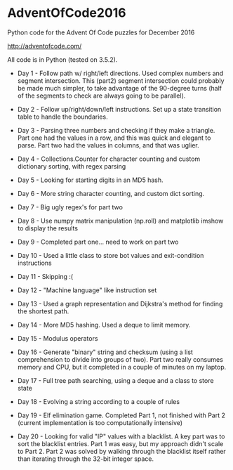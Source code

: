 # AdventOfCode2016
Python code for the Advent Of Code puzzles for December 2016


http://adventofcode.com/

All code is in Python (tested on 3.5.2).


* Day 1 - Follow path w/ right/left directions.  Used complex numbers and segment intersection.
    This (part2) segment intersection could probably be made much simpler, to take advantage
    of the 90-degree turns (half of the segments to check are always going to be parallel).

* Day 2 - Follow up/right/down/left instructions.  Set up a state transition table to handle
    the boundaries.

* Day 3 - Parsing three numbers and checking if they make a triangle.  Part one had the values
    in a row, and this was quick and elegant to parse.  Part two had the values in columns,
    and that was uglier.

* Day 4 - Collections.Counter for character counting and custom dictionary sorting, with 
    regex parsing

* Day 5 - Looking for starting digits in an MD5 hash.  

* Day 6 - More string character counting, and custom dict sorting.

* Day 7 - Big ugly regex's for part two

* Day 8 - Use numpy matrix manipulation (np.roll) and matplotlib imshow to display the results

* Day 9 - Completed part one... need to work on part two

* Day 10 - Used a little class to store bot values and exit-condition instructions

* Day 11 - Skipping :(

* Day 12 - "Machine language" like instruction set

* Day 13 - Used a graph representation and Dijkstra's method for finding the shortest path.

* Day 14 - More MD5 hashing.  Used a deque to limit memory.

* Day 15 - Modulus operators

* Day 16 - Generate "binary" string and checksum (using a list comprehension to divide into groups of two).
           Part two really consumes memory and CPU, but it completed in a couple of minutes on my laptop.
 
* Day 17 - Full tree path searching, using a deque and a class to store state

* Day 18 - Evolving a string according to a couple of rules

* Day 19 - Elf elimination game.  Completed Part 1, not finished with Part 2 (current implementation
            is too computationally intensive)

* Day 20 - Looking for valid "IP" values with a blacklist.  A key part was to sort the blacklist
            entries.  Part 1 was easy, but my approach didn't scale to Part 2.  Part 2 was
            solved by walking through the blacklist itself rather than iterating through the
            32-bit integer space.





